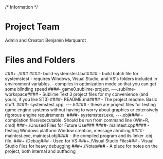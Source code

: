 /* Information */

# Project Team #

Admin and Creator: Benjamin Marquardt

# Files and Folders #

###+ ./###
	####- build-systemstest.bat####
		- build batch file for systemstest 
			- requires Windows, Visual Studio, and VS's folders included in environment variables.
			- compiles in optimization mode so that you can get some blinding speed 
	####- game0.sublime-project, ---.sublime-workspace####
		- Sublime Text 3 project files for my convenience (and yours, if you like ST3)
	####- README.md####
		- The project readme. Basic stuff. 
	####- systemstest.cpp, ---.h####
		- these are project files for testing game engine systems without having to worry about graphics or extensively rigorous engine requirements.
	####- systemstest.exe, ---.obj####
		- compilation files/executable. Should be run from command line (Win+R, cmd)
###+./Unused Files for Future Use###
	####- maintest.cpp####
		- testing Windows platform Window creation, message ahndling
	####- maintest.exe, maintest.obj####
		- the compiled program and its linker .obj file.
###+./Debug###
	- Used for VS
###+./Visual Studio Files###
	- Visual Studio files for heavy debugging
###+./Notes###
	- A place for notes on the project, both internal and outfacing
